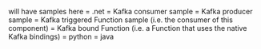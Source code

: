 will have samples here 
= .net
    = Kafka consumer sample
    = Kafka producer sample
    = Kafka triggered Function sample (i.e. the consumer of this component)
    = Kafka bound Function (i.e. a Function that uses the native Kafka bindings)
= python
= java
